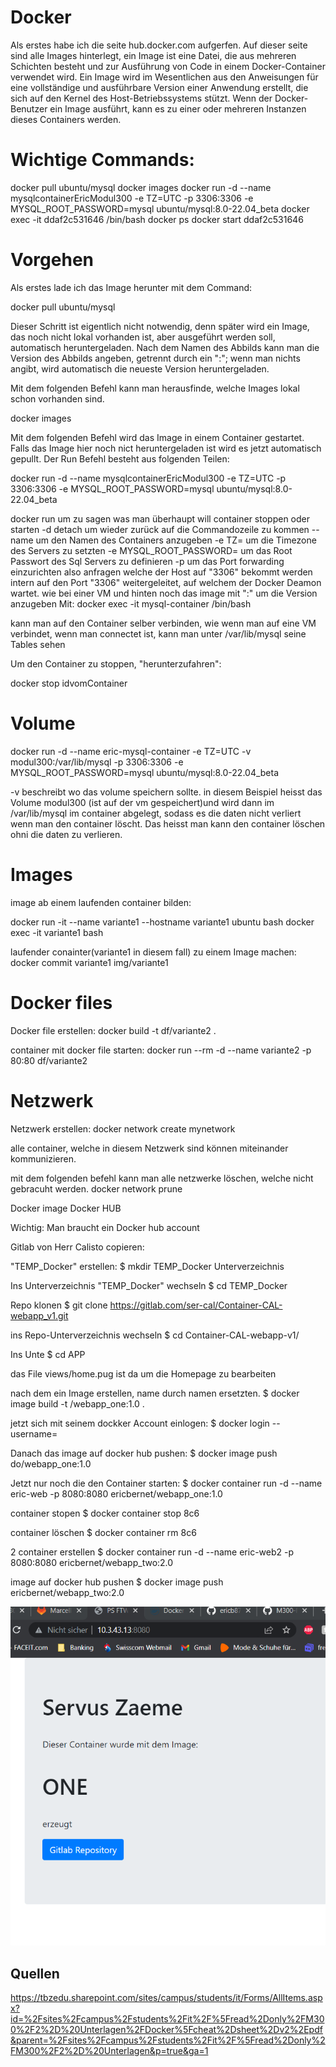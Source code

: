 # Docker

Als erstes habe ich die seite hub.docker.com aufgerfen. Auf dieser seite sind alle Images hinterlegt, ein Image ist eine Datei, die aus mehreren Schichten besteht und zur Ausführung von Code in einem Docker-Container verwendet wird. Ein Image wird im Wesentlichen aus den Anweisungen für eine vollständige und ausführbare Version einer Anwendung erstellt, die sich auf den Kernel des Host-Betriebssystems stützt. Wenn der Docker-Benutzer ein Image ausführt, kann es zu einer oder mehreren Instanzen dieses Containers werden.


# Wichtige Commands:

docker pull ubuntu/mysql
docker images
docker run -d --name mysqlcontainerEricModul300 -e TZ=UTC -p 3306:3306 -e MYSQL_ROOT_PASSWORD=mysql ubuntu/mysql:8.0-22.04_beta
docker exec -it ddaf2c531646 /bin/bash
docker ps
docker start ddaf2c531646

# Vorgehen
Als erstes lade ich das Image herunter mit dem Command:

docker pull ubuntu/mysql

Dieser Schritt ist eigentlich nicht notwendig, denn später wird ein Image, das noch nicht lokal vorhanden ist, aber ausgeführt werden soll, automatisch heruntergeladen. Nach dem Namen des Abbilds kann man die Version des Abbilds angeben, getrennt durch ein ":"; wenn man nichts angibt, wird automatisch die neueste Version heruntergeladen.

Mit dem folgenden Befehl kann man herausfinde, welche Images lokal schon vorhanden sind.

docker images

Mit dem folgenden Befehl wird das Image in einem Container gestartet. Falls das Image hier noch nict heruntergeladen ist wird es jetzt automatisch gepullt. Der Run Befehl besteht aus folgenden Teilen:

docker run -d --name mysqlcontainerEricModul300 -e TZ=UTC -p 3306:3306 -e MYSQL_ROOT_PASSWORD=mysql ubuntu/mysql:8.0-22.04_beta

docker run um zu sagen was man überhaupt will container stoppen oder starten
-d detach um wieder zurück auf die Commandozeile zu kommen
-- name um den Namen des Containers anzugeben
-e TZ= um die Timezone des Servers zu setzten
-e MYSQL_ROOT_PASSWORD= um das Root Passwort des Sql Servers zu definieren
-p um das Port forwarding einzurichten also anfragen welche der Host auf "3306" bekommt werden intern auf den Port "3306" weitergeleitet, auf welchem der Docker Deamon wartet. wie bei einer VM und hinten noch das image mit ":" um die Version anzugeben
Mit: docker exec -it mysql-container /bin/bash

kann man auf den Container selber verbinden, wie wenn man auf eine VM verbindet, wenn man connectet ist, kann man unter /var/lib/mysql seine Tables sehen

Um den Container zu stoppen, "herunterzufahren": 

docker stop idvomContainer


# Volume
docker run -d --name eric-mysql-container -e TZ=UTC -v modul300:/var/lib/mysql -p 3306:3306 -e MYSQL_ROOT_PASSWORD=mysql ubuntu/mysql:8.0-22.04_beta

-v beschreibt wo das volume speichern sollte. in diesem Beispiel heisst das Volume modul300 (ist auf der vm gespeichert)und wird dann im /var/lib/mysql im container abgelegt, sodass es die daten nicht verliert wenn man den container löscht. Das heisst man kann den container löschen ohni die daten zu verlieren.


# Images
image ab einem laufenden container bilden:

docker run -it --name variante1 --hostname variante1 ubuntu bash
docker exec -it variante1 bash

laufender conainter(variante1 in diesem fall) zu einem Image machen:
docker commit variante1 img/variante1

# Docker files
Docker file erstellen:
docker build -t df/variante2 .

container mit docker file starten:
docker run --rm -d --name variante2 -p 80:80 df/variante2

# Netzwerk
Netzwerk erstellen:
docker network create mynetwork

alle container, welche in diesem Netzwerk sind können miteinander kommunizieren. 

mit dem folgenden befehl kann man alle netzwerke löschen, welche nicht gebracuht werden. 
docker network prune




Docker image Docker HUB

Wichtig: Man braucht ein Docker hub account

Gitlab von Herr Calisto copieren:

"TEMP_Docker" erstellen:
$ mkdir TEMP_Docker Unterverzeichnis 

Ins Unterverzeichnis "TEMP_Docker" wechseln
$ cd TEMP_Docker 

Repo klonen
$ git clone https://gitlab.com/ser-cal/Container-CAL-webapp_v1.git 

ins Repo-Unterverzeichnis wechseln
$ cd Container-CAL-webapp-v1/ 

Ins Unte
$ cd APP 

das File views/home.pug ist da um die Homepage zu bearbeiten

nach dem ein Image erstellen, name durch namen ersetzten.
$ docker image build -t <name>/webapp_one:1.0 .

jetzt sich mit seinem dockker Account einlogen:
$ docker login --username=<name>

Danach das image auf docker hub pushen:
$ docker image push <name>do/webapp_one:1.0

Jetzt nur noch die den Container starten:
$ docker container run -d --name eric-web -p 8080:8080 ericbernet/webapp_one:1.0

container stopen
$ docker container stop 8c6

container löschen
$ docker container rm 8c6


2 container erstellen 
$ docker container run -d --name eric-web2 -p 8080:8080 ericbernet/webapp_two:2.0

image auf docker hub pushen
$ docker image push ericbernet/webapp_two:2.0

<img src="/Docker/bild1.png">




## Quellen
https://tbzedu.sharepoint.com/sites/campus/students/it/Forms/AllItems.aspx?id=%2Fsites%2Fcampus%2Fstudents%2Fit%2F%5Fread%2Donly%2FM300%2F2%2D%20Unterlagen%2FDocker%5Fcheat%2Dsheet%2Dv2%2Epdf&parent=%2Fsites%2Fcampus%2Fstudents%2Fit%2F%5Fread%2Donly%2FM300%2F2%2D%20Unterlagen&p=true&ga=1